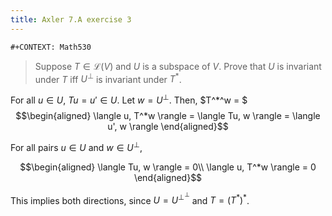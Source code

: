 ```yaml
---
title: Axler 7.A exercise 3
---
```


```{=org}
#+CONTEXT: Math530
```
> Suppose $T \in  \mathcal{L}(V)$ and $U$ is a subspace of $V$. Prove
> that $U$ is invariant under $T$ iff $U^\bot$ is invariant under $T^*$.

For all $u \in  U$, $Tu = u' \in  U$. Let $w = U^\perp$. Then, \$T^\*^w
= \$ $$\begin{aligned}
 \langle u, T^*w \rangle = \langle Tu, w \rangle = \langle u', w \rangle
\end{aligned}$$

For all pairs $u \in  U$ and $w \in  U^\perp$,

$$\begin{aligned}
 \langle Tu, w \rangle = 0\\
 \langle u, T^*w \rangle = 0
\end{aligned}$$

This implies both directions, since $U = U^{\perp ^\perp }$ and
$T = (T^*)^*$.
